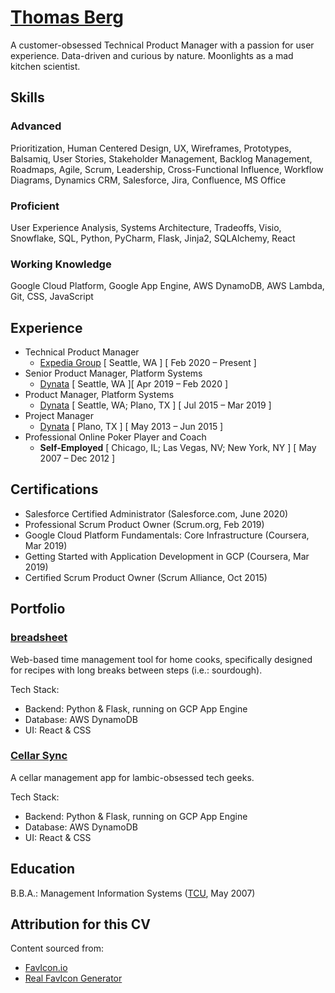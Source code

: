 # [Thomas Berg](http://www.thomasberg.me)
A customer-obsessed Technical Product Manager with a passion for user experience.  Data-driven and curious by nature.  Moonlights as a mad kitchen scientist.

## Skills
### Advanced
Prioritization, Human Centered Design, UX, Wireframes, Prototypes, Balsamiq, User Stories, Stakeholder Management, Backlog Management, Roadmaps, Agile, Scrum, Leadership, Cross-Functional Influence, Workflow Diagrams, Dynamics CRM, Salesforce, Jira, Confluence, MS Office
### Proficient
User Experience Analysis, Systems Architecture, Tradeoffs, Visio, Snowflake, SQL, Python, PyCharm, Flask, Jinja2, SQLAlchemy, React
### Working Knowledge
Google Cloud Platform, Google App Engine, AWS DynamoDB, AWS Lambda, Git, CSS, JavaScript

## Experience
* Technical Product Manager
  * [Expedia Group](https://www.expediagroup.com/) [ Seattle, WA ] [ Feb 2020 – Present ]
* Senior Product Manager, Platform Systems
  * [Dynata](https://www.dynata.com/) [ Seattle, WA ][ Apr 2019 – Feb 2020 ]
* Product Manager, Platform Systems
  * [Dynata](https://www.dynata.com/) [ Seattle, WA; Plano, TX ] [ Jul 2015 – Mar 2019 ]
* Project Manager
  * [Dynata](https://www.dynata.com/) [ Plano, TX ] [ May 2013 – Jun 2015 ]
* Professional Online Poker Player and Coach
  * **Self-Employed** [ Chicago, IL; Las Vegas, NV; New York, NY ] [ May 2007 – Dec 2012 ]

## Certifications
* Salesforce Certified Administrator (Salesforce.com, June 2020)
* Professional Scrum Product Owner (Scrum.org, Feb 2019)
* Google Cloud Platform Fundamentals: Core Infrastructure (Coursera, Mar 2019)
* Getting Started with Application Development in GCP (Coursera, Mar 2019)
* Certified Scrum Product Owner (Scrum Alliance, Oct 2015)

## Portfolio
### [breadsheet](http://www.breadsheet.com)
Web-based time management tool for home cooks, specifically designed for recipes with long breaks between steps (i.e.: sourdough).

Tech Stack:
* Backend: Python & Flask, running on GCP App Engine
* Database: AWS DynamoDB
* UI: React & CSS

### [Cellar Sync](http://www.cellarsync.com)
A cellar management app for lambic-obsessed tech geeks.

Tech Stack:
* Backend: Python & Flask, running on GCP App Engine
* Database: AWS DynamoDB
* UI: React & CSS

## Education
B.B.A.: Management Information Systems ([TCU](http://www.tcu.edu/), May 2007)

## Attribution for this CV
Content sourced from:
* [FavIcon.io](https://favicon.io/)
* [Real FavIcon Generator](https://realfavicongenerator.net/)
